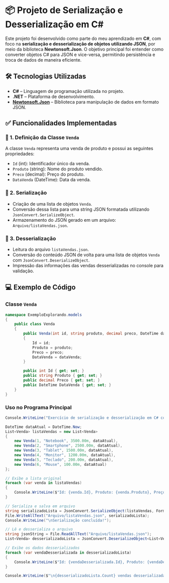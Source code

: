 # 📦 Projeto de Serialização e Desserialização em C#

Este projeto foi desenvolvido como parte do meu aprendizado em **C#**, com foco na **serialização e desserialização de objetos utilizando JSON**, por meio da biblioteca **Newtonsoft.Json**. O objetivo principal foi entender como converter objetos C# para JSON e vice-versa, permitindo persistência e troca de dados de maneira eficiente.

## 🛠️ Tecnologias Utilizadas

- **C#** – Linguagem de programação utilizada no projeto.
- **.NET** – Plataforma de desenvolvimento.
- **[Newtonsoft.Json](https://www.newtonsoft.com/json)** – Biblioteca para manipulação de dados em formato JSON.

## ✅ Funcionalidades Implementadas

### 🔹 1. Definição da Classe `Venda`
A classe `Venda` representa uma venda de produto e possui as seguintes propriedades:

- `Id` (int): Identificador único da venda.
- `Produto` (string): Nome do produto vendido.
- `Preco` (decimal): Preço do produto.
- `DataVenda` (DateTime): Data da venda.


### 🔹 2. Serialização
- Criação de uma lista de objetos `Venda`.
- Conversão dessa lista para uma string JSON formatada utilizando `JsonConvert.SerializeObject`.
- Armazenamento do JSON gerado em um arquivo: `Arquivo/listaVendas.json`.


### 🔹 3. Desserialização
- Leitura do arquivo `listaVendas.json`.
- Conversão do conteúdo JSON de volta para uma lista de objetos `Venda` com `JsonConvert.DeserializeObject`.
- Impressão das informações das vendas desserializadas no console para validação.


## 💻 Exemplo de Código

### Classe `Venda`
```csharp
namespace ExemploExplorando.models
{
    public class Venda
    {
        public Venda(int id, string produto, decimal preco, DateTime dataVenda)
        {
            Id = id;
            Produto = produto;
            Preco = preco;
            DataVenda = dataVenda;
        }

        public int Id { get; set; }
        public string Produto { get; set; }
        public decimal Preco { get; set; }
        public DateTime DataVenda { get; set; }
    }
}
````

### Uso no Programa Principal

```csharp
Console.WriteLine("Exercício de serialização e desserialização em C# com JSON usando Newtonsoft.Json\n");

DateTime dataAtual = DateTime.Now;
List<Venda> listaVendas = new List<Venda>
{
    new Venda(1, "Notebook", 3500.00m, dataAtual),
    new Venda(2, "Smartphone", 2500.00m, dataAtual),
    new Venda(3, "Tablet", 1500.00m, dataAtual),
    new Venda(4, "Monitor", 1200.00m, dataAtual),
    new Venda(5, "Teclado", 200.00m, dataAtual),
    new Venda(6, "Mouse", 100.00m, dataAtual)
};

// Exibe a lista original
foreach (var venda in listaVendas)
{
    Console.WriteLine($"Id: {venda.Id}, Produto: {venda.Produto}, Preço: {venda.Preco}, Data: {venda.DataVenda}");
}

// Serializa e salva em arquivo
string serializadoLista = JsonConvert.SerializeObject(listaVendas, Formatting.Indented);
File.WriteAllText("Arquivo/listaVendas.json", serializadoLista);
Console.WriteLine("\nSerialização concluída!");

// Lê e desserializa o arquivo
string jsonString = File.ReadAllText("Arquivo/listaVendas.json");
List<Venda> desserializadoLista = JsonConvert.DeserializeObject<List<Venda>>(jsonString);

// Exibe os dados desserializados
foreach (var vendaDesserializada in desserializadoLista)
{
    Console.WriteLine($"Id: {vendaDesserializada.Id}, Produto: {vendaDesserializada.Produto}, Preço: {vendaDesserializada.Preco}, Data: {vendaDesserializada.DataVenda}");
}

Console.WriteLine($"\n{desserializadoLista.Count} vendas desserializadas com sucesso!");
```